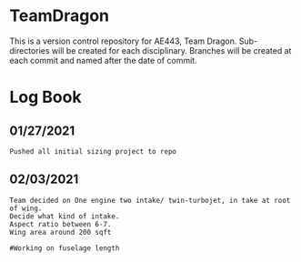 # TeamDragon
This is a version control repository for AE443, Team Dragon. 
Sub-directories will be created for each disciplinary.
Branches will be created at each commit and named after the date of commit. 


# Log Book 
##  01/27/2021
  	Pushed all initial sizing project to repo

##  02/03/2021
	Team decided on One engine two intake/ twin-turbojet, in take at root of wing.
	Decide what kind of intake.
	Aspect ratio between 6-7.
	Wing area around 200 sqft
	
	#Working on fuselage length
